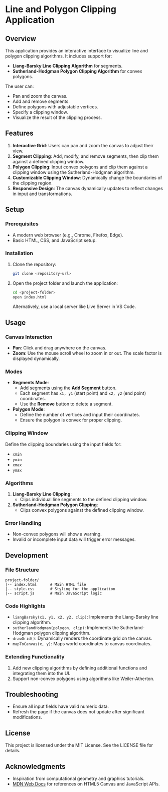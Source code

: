 # Line and Polygon Clipping Application

## Overview
This application provides an interactive interface to visualize line and polygon clipping algorithms. It includes support for:

- **Liang-Barsky Line Clipping Algorithm** for segments.
- **Sutherland-Hodgman Polygon Clipping Algorithm** for convex polygons.

The user can:
- Pan and zoom the canvas.
- Add and remove segments.
- Define polygons with adjustable vertices.
- Specify a clipping window.
- Visualize the result of the clipping process.

## Features
1. **Interactive Grid**: Users can pan and zoom the canvas to adjust their view.
2. **Segment Clipping**: Add, modify, and remove segments, then clip them against a defined clipping window.
3. **Polygon Clipping**: Input convex polygons and clip them against a clipping window using the Sutherland-Hodgman algorithm.
4. **Customizable Clipping Window**: Dynamically change the boundaries of the clipping region.
5. **Responsive Design**: The canvas dynamically updates to reflect changes in input and transformations.

## Setup

### Prerequisites
- A modern web browser (e.g., Chrome, Firefox, Edge).
- Basic HTML, CSS, and JavaScript setup.

### Installation
1. Clone the repository:
   ```bash
   git clone <repository-url>
   ```

2. Open the project folder and launch the application:
   ```bash
   cd <project-folder>
   open index.html
   ```

   Alternatively, use a local server like Live Server in VS Code.

## Usage

### Canvas Interaction
- **Pan**: Click and drag anywhere on the canvas.
- **Zoom**: Use the mouse scroll wheel to zoom in or out. The scale factor is displayed dynamically.

### Modes
- **Segments Mode**:
  - Add segments using the **Add Segment** button.
  - Each segment has `x1, y1` (start point) and `x2, y2` (end point) coordinates.
  - Use the **Remove** button to delete a segment.
- **Polygon Mode**:
  - Define the number of vertices and input their coordinates.
  - Ensure the polygon is convex for proper clipping.

### Clipping Window
Define the clipping boundaries using the input fields for:
- `xmin`
- `ymin`
- `xmax`
- `ymax`

### Algorithms
1. **Liang-Barsky Line Clipping**:
   - Clips individual line segments to the defined clipping window.
2. **Sutherland-Hodgman Polygon Clipping**:
   - Clips convex polygons against the defined clipping window.

### Error Handling
- Non-convex polygons will show a warning.
- Invalid or incomplete input data will trigger error messages.

## Development

### File Structure
```
project-folder/
|-- index.html      # Main HTML file
|-- style.css       # Styling for the application
|-- script.js       # Main JavaScript logic
```

### Code Highlights
- `liangBarsky(x1, y1, x2, y2, clip)`: Implements the Liang-Barsky line clipping algorithm.
- `sutherlandHodgman(polygon, clip)`: Implements the Sutherland-Hodgman polygon clipping algorithm.
- `drawGrid()`: Dynamically renders the coordinate grid on the canvas.
- `mapToCanvas(x, y)`: Maps world coordinates to canvas coordinates.

### Extending Functionality
1. Add new clipping algorithms by defining additional functions and integrating them into the UI.
2. Support non-convex polygons using algorithms like Weiler-Atherton.

## Troubleshooting
- Ensure all input fields have valid numeric data.
- Refresh the page if the canvas does not update after significant modifications.

## License
This project is licensed under the MIT License. See the LICENSE file for details.

## Acknowledgments
- Inspiration from computational geometry and graphics tutorials.
- [MDN Web Docs](https://developer.mozilla.org/) for references on HTML5 Canvas and JavaScript APIs.
